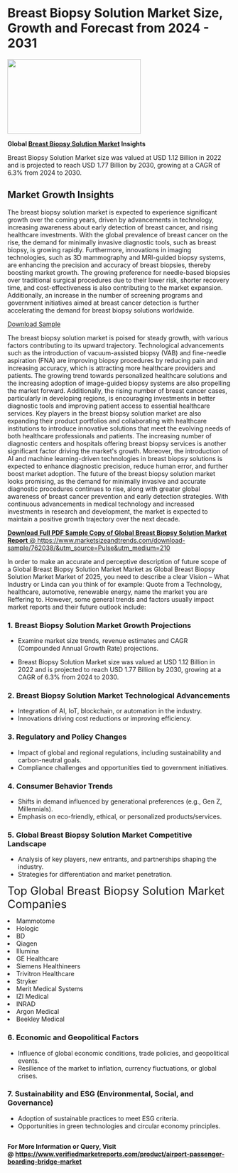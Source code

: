 <H1>Breast Biopsy Solution Market Size, Growth and Forecast from 2024 - 2031</H1><img class="aligncenter size-medium wp-image-584254" src="https://thirdeyenews.in/wp-content/uploads/2024/09/Global-Market-Research-300x168.jpeg" alt="" width="300" height="168" /><p><strong>Global&nbsp;<a href="https://www.marketsizeandtrends.com/download-sample/762038/&amp;utm_source=Pulse&amp;utm_medium=210">Breast Biopsy Solution Market</a> Insights</strong></p><p>Breast Biopsy Solution Market size was valued at USD 1.12 Billion in 2022 and is projected to reach USD 1.77 Billion by 2030, growing at a CAGR of 6.3% from 2024 to 2030.</p><p><h2>Market Growth Insights</h2> <p>The breast biopsy solution market is expected to experience significant growth over the coming years, driven by advancements in technology, increasing awareness about early detection of breast cancer, and rising healthcare investments. With the global prevalence of breast cancer on the rise, the demand for minimally invasive diagnostic tools, such as breast biopsy, is growing rapidly. Furthermore, innovations in imaging technologies, such as 3D mammography and MRI-guided biopsy systems, are enhancing the precision and accuracy of breast biopsies, thereby boosting market growth. The growing preference for needle-based biopsies over traditional surgical procedures due to their lower risk, shorter recovery time, and cost-effectiveness is also contributing to the market expansion. Additionally, an increase in the number of screening programs and government initiatives aimed at breast cancer detection is further accelerating the demand for breast biopsy solutions worldwide.</p> <p><a href="#">Download Sample</a></p> <p>The breast biopsy solution market is poised for steady growth, with various factors contributing to its upward trajectory. Technological advancements such as the introduction of vacuum-assisted biopsy (VAB) and fine-needle aspiration (FNA) are improving biopsy procedures by reducing pain and increasing accuracy, which is attracting more healthcare providers and patients. The growing trend towards personalized healthcare solutions and the increasing adoption of image-guided biopsy systems are also propelling the market forward. Additionally, the rising number of breast cancer cases, particularly in developing regions, is encouraging investments in better diagnostic tools and improving patient access to essential healthcare services. Key players in the breast biopsy solution market are also expanding their product portfolios and collaborating with healthcare institutions to introduce innovative solutions that meet the evolving needs of both healthcare professionals and patients. The increasing number of diagnostic centers and hospitals offering breast biopsy services is another significant factor driving the market's growth. Moreover, the introduction of AI and machine learning-driven technologies in breast biopsy solutions is expected to enhance diagnostic precision, reduce human error, and further boost market adoption. The future of the breast biopsy solution market looks promising, as the demand for minimally invasive and accurate diagnostic procedures continues to rise, along with greater global awareness of breast cancer prevention and early detection strategies. With continuous advancements in medical technology and increased investments in research and development, the market is expected to maintain a positive growth trajectory over the next decade.</p> <p><a href="#"></p><p><span class=""><strong>Download Full PDF Sample Copy of Global Breast Biopsy Solution Market Report</strong> @ <a href="https://www.marketsizeandtrends.com/download-sample/762038/&amp;utm_source=Pulse&amp;utm_medium=210" target="_blank">https://www.marketsizeandtrends.com/download-sample/762038/&amp;utm_source=Pulse&amp;utm_medium=210</a></span></p><p>In order to make an accurate and perceptive description of future scope of a Global&nbsp;Breast Biopsy Solution Market Market as Global&nbsp;Breast Biopsy Solution Market Market of 2025, you need to describe a clear Vision &ndash; What Industry or Linda can you think of for example: Quote from a Technology, healthcare, automotive, renewable energy, name the market you are Reffering to. However, some general trends and factors usually impact market reports and their future outlook include:</p><h3>1.&nbsp;<strong>Breast Biopsy Solution Market Growth Projections</strong></h3><ul><li>Examine market size trends, revenue estimates and CAGR (Compounded Annual Growth Rate) projections.</li><li><p>Breast Biopsy Solution Market size was valued at USD 1.12 Billion in 2022 and is projected to reach USD 1.77 Billion by 2030, growing at a CAGR of 6.3% from 2024 to 2030.</p></li></ul><h3>2.&nbsp;<strong>Breast Biopsy Solution Market Technological Advancements</strong></h3><ul><li>Integration of AI, IoT, blockchain, or automation in the industry.</li><li>Innovations driving cost reductions or improving efficiency.</li></ul><h3>3.&nbsp;<strong>Regulatory and Policy Changes</strong></h3><ul><li>Impact of global and regional regulations, including sustainability and carbon-neutral goals.</li><li>Compliance challenges and opportunities tied to government initiatives.</li></ul><h3>4.&nbsp;<strong>Consumer Behavior Trends</strong></h3><ul><li>Shifts in demand influenced by generational preferences (e.g., Gen Z, Millennials).</li><li>Emphasis on eco-friendly, ethical, or personalized products/services.</li></ul><h3>5.&nbsp;<strong>Global Breast Biopsy Solution Market Competitive Landscape</strong></h3><ul><li>Analysis of key players, new entrants, and partnerships shaping the industry.</li><li>Strategies for differentiation and market penetration.</li></ul><p data-pm-slice="1 1 []"><span style="color: inherit; font-family: inherit; font-size: 25px;">Top Global Breast Biopsy Solution Market Companies</span></p><div class="" data-test-id=""><p><li>Mammotome</li><li> Hologic</li><li> BD</li><li> Qiagen</li><li> Illumina</li><li> GE Healthcare</li><li> Siemens Healthineers</li><li> Trivitron Healthcare</li><li> Stryker</li><li> Merit Medical Systems</li><li> IZI Medical</li><li> INRAD</li><li> Argon Medical</li><li> Beekley Medical</li></p></div><h3>6.&nbsp;<strong>Economic and Geopolitical Factors</strong></h3><ul><li>Influence of global economic conditions, trade policies, and geopolitical events.</li><li>Resilience of the market to inflation, currency fluctuations, or global crises.</li></ul><h3>7.&nbsp;<strong>Sustainability and ESG (Environmental, Social, and Governance)</strong></h3><ul><li>Adoption of sustainable practices to meet ESG criteria.</li><li>Opportunities in green technologies and circular economy principles.</li></ul><h2><strong style="font-size: 14px;">For More Information or Query, Visit @&nbsp;</strong><a style="background-color: #ffffff; font-size: 14px;" href="https://www.marketsizeandtrends.com/report/breast-biopsy-solution-market/" target="_blank">https://www.verifiedmarketreports.com/product/airport-passenger-boarding-bridge-market</a></h2>
